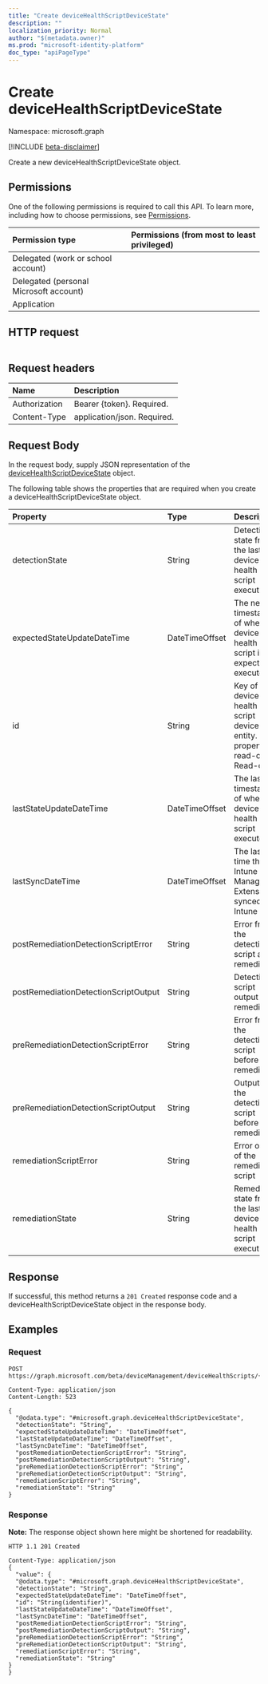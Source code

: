 ```yaml
---
title: "Create deviceHealthScriptDeviceState"
description: ""
localization_priority: Normal
author: "$(metadata.owner)"
ms.prod: "microsoft-identity-platform"
doc_type: "apiPageType"
---
```


# Create deviceHealthScriptDeviceState

Namespace: microsoft.graph

[!INCLUDE [beta-disclaimer](../../includes/beta-disclaimer.md)]

Create a new deviceHealthScriptDeviceState object.

## Permissions

One of the following permissions is required to call this API. To learn more, including how to choose permissions, see [Permissions](/graph/permissions-reference).

| Permission type                        | Permissions (from most to least privileged) |
| :------------------------------------- | :------------------------------------------ |
| Delegated (work or school account)     |                                             |
| Delegated (personal Microsoft account) |                                             |
| Application                            |                                             |

## HTTP request

<!-- {
  "blockType": "ignored"
}
-->

```http

```

## Request headers

| Name          | Description                 |
| :------------ | :-------------------------- |
| Authorization | Bearer {token}. Required.   |
| Content-Type  | application/json. Required. |

## Request Body

In the request body, supply JSON representation of the [deviceHealthScriptDeviceState](../resources/intune-devicehealthscriptdevicestate.md) object.

<!-- Actions and Functions -->

<!-- CRUD Methods -->

The following table shows the properties that are required when you create a deviceHealthScriptDeviceState object.

| Property                             | Type           | Description                                                                                 |
| :----------------------------------- | :------------- | :------------------------------------------------------------------------------------------ |
| detectionState                       | String         | Detection state from the lastest device health script execution                             |
| expectedStateUpdateDateTime          | DateTimeOffset | The next timestamp of when the device health script is expected to execute                  |
| id                                   | String         | Key of the device health script device state entity. This property is read-only. Read-only. |
| lastStateUpdateDateTime              | DateTimeOffset | The last timestamp of when the device health script executed                                |
| lastSyncDateTime                     | DateTimeOffset | The last time that Intune Managment Extension synced with Intune                            |
| postRemediationDetectionScriptError  | String         | Error from the detection script after remediation                                           |
| postRemediationDetectionScriptOutput | String         | Detection script output after remediation                                                   |
| preRemediationDetectionScriptError   | String         | Error from the detection script before remediation                                          |
| preRemediationDetectionScriptOutput  | String         | Output of the detection script before remediation                                           |
| remediationScriptError               | String         | Error output of the remediation script                                                      |
| remediationState                     | String         | Remediation state from the lastest device health script execution                           |

## Response

If successful, this method returns a `201 Created` response code and a deviceHealthScriptDeviceState object in the response body.

## Examples

### Request

<!-- {
  "blockType": "request",
  "name": "create_devicehealthscriptdevicestate"
}
-->

```http
POST https://graph.microsoft.com/beta/deviceManagement/deviceHealthScripts/{id}/deviceRunStates/{id}

Content-Type: application/json
Content-Length: 523

{
  "@odata.type": "#microsoft.graph.deviceHealthScriptDeviceState",
  "detectionState": "String",
  "expectedStateUpdateDateTime": "DateTimeOffset",
  "lastStateUpdateDateTime": "DateTimeOffset",
  "lastSyncDateTime": "DateTimeOffset",
  "postRemediationDetectionScriptError": "String",
  "postRemediationDetectionScriptOutput": "String",
  "preRemediationDetectionScriptError": "String",
  "preRemediationDetectionScriptOutput": "String",
  "remediationScriptError": "String",
  "remediationState": "String"
}

```

### Response

**Note:** The response object shown here might be shortened for readability.

<!-- {
  "blockType": "response",
  "truncated": true,
  "@odata.type": "microsoft.management.services.api.deviceHealthScriptDeviceState"
}
-->

```http
HTTP 1.1 201 Created

Content-Type: application/json
{
  "value": {
  "@odata.type": "#microsoft.graph.deviceHealthScriptDeviceState",
  "detectionState": "String",
  "expectedStateUpdateDateTime": "DateTimeOffset",
  "id": "String(identifier)",
  "lastStateUpdateDateTime": "DateTimeOffset",
  "lastSyncDateTime": "DateTimeOffset",
  "postRemediationDetectionScriptError": "String",
  "postRemediationDetectionScriptOutput": "String",
  "preRemediationDetectionScriptError": "String",
  "preRemediationDetectionScriptOutput": "String",
  "remediationScriptError": "String",
  "remediationState": "String"
}
}

```